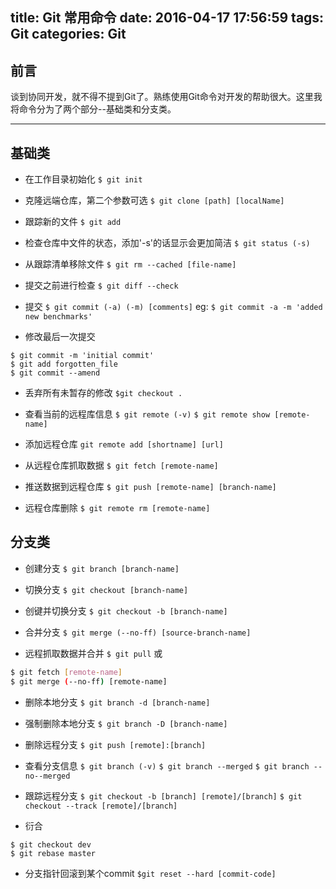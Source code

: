 title: Git 常用命令
date: 2016-04-17 17:56:59
tags: Git
categories: Git
---

## 前言

谈到协同开发，就不得不提到Git了。熟练使用Git命令对开发的帮助很大。这里我将命令分为了两个部分--基础类和分支类。
<!-- more -->
***

## 基础类

- 在工作目录初始化
`$ git init`

- 克隆远端仓库，第二个参数可选
`$ git clone [path] [localName]`

- 跟踪新的文件
`$ git add`

- 检查仓库中文件的状态，添加'-s'的话显示会更加简洁
`$ git status (-s)`

- 从跟踪清单移除文件
`$ git rm --cached [file-name]`

- 提交之前进行检查
`$ git diff --check`

- 提交
`$ git commit (-a) (-m) [comments]`
eg: `$ git commit -a -m 'added new benchmarks'`

- 修改最后一次提交
```
$ git commit -m 'initial commit'
$ git add forgotten_file
$ git commit --amend
```

- 丢弃所有未暂存的修改
`$git checkout .`

- 查看当前的远程库信息
`$ git remote (-v)`
`$ git remote show [remote-name]`

- 添加远程仓库
`git remote add [shortname] [url]`

- 从远程仓库抓取数据
`$ git fetch [remote-name]`

- 推送数据到远程仓库
`$ git push [remote-name] [branch-name]`

- 远程仓库删除
`$ git remote rm [remote-name]`

## 分支类

- 创建分支
`$ git branch [branch-name]`

- 切换分支
`$ git checkout [branch-name]`

- 创键并切换分支
`$ git checkout -b [branch-name]`

- 合并分支
`$ git merge (--no-ff) [source-branch-name]`

- 远程抓取数据并合并
`$ git pull`
或
``` bash
$ git fetch [remote-name]
$ git merge (--no-ff) [remote-name]
```

- 删除本地分支
`$ git branch -d [branch-name]`

- 强制删除本地分支
`$ git branch -D [branch-name]`

- 删除远程分支
`$ git push [remote]:[branch]`

- 查看分支信息
`$ git branch (-v)`
`$ git branch --merged`
`$ git branch --no--merged`

- 跟踪远程分支
`$ git checkout -b [branch] [remote]/[branch]`
`$ git checkout --track [remote]/[branch]`

- 衍合
```
$ git checkout dev
$ git rebase master
```

- 分支指针回滚到某个commit
`$git reset --hard [commit-code]`
